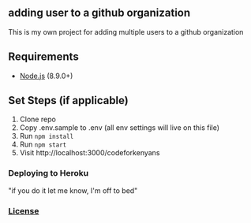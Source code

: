 ## adding user to a github organization
This is my own project for adding multiple users to a github organization

## Requirements

- [Node.js](http://nodejs.org/) (8.9.0+)

## Set Steps (if applicable)

1. Clone repo
2. Copy .env.sample to .env (all env settings will live on this file)
3. Run `npm install`
4. Run `npm start`
5. Visit http://localhost:3000/codeforkenyans

### Deploying to Heroku

"if you do it let me know, I'm off to bed"

### [License](https://github.com/mosesokemwa/licenses/blob/master/LICENSE)
